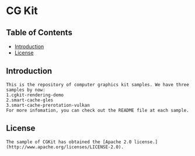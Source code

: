 # CG Kit

## Table of Contents
 * [Introduction](#introduction)
 * [License](#license)

## Introduction
    This is the repository of computer graphics kit samples. We have three samples by now:
    1.cgkit-rendering-demo
    2.smart-cache-gles
    3.smart-cache-prerotation-vulkan
    For more infomation, you can check out the README file at each sample.

## License
    The sample of CGKit has obtained the [Apache 2.0 license.](http://www.apache.org/licenses/LICENSE-2.0).